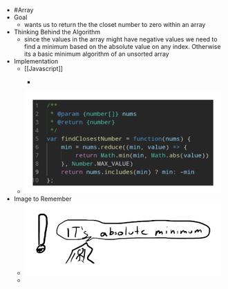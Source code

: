 - #Array
- Goal
	- wants us to return the the closet number to zero within an array
- Thinking Behind the Algorithm
	- since the values in the array might have negative values we need to find a minimum based on the absolute value on any index. Otherwise its a basic minimum algorithm of an unsorted array
- Implementation
	- [[Javascript]]
		- ```
		  ```
	- ![image.png](../assets/image_1757101383492_0.png)
- Image to Remember
	- ![image.png](../assets/image_1757101413286_0.png)
	-